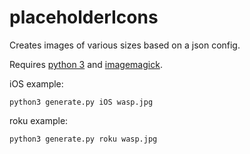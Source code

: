 # placeholderIcons
Creates images of various sizes based on a json config.

Requires [python 3](https://www.python.org/) and [imagemagick](https://imagemagick.org/).

iOS example:

`python3 generate.py iOS wasp.jpg`

roku example:

`python3 generate.py roku wasp.jpg`